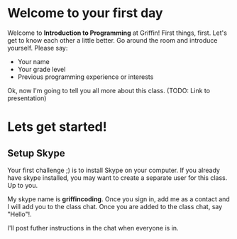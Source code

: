 # Welcome to your first day

Welcome to **Introduction to Programming** at Griffin! First things, first. Let's get to know each other a little better. Go around the room and introduce yourself. Please say:
* Your name
* Your grade level
* Previous programming experience or interests

Ok, now I'm going to tell you all more about this class.
(TODO: Link to presentation)

# Lets get started! 
## Setup Skype
Your first challenge ;) is to install Skype on your computer. If you already have skype installed, you may want to create a separate user for this class. Up to you. 

My skype name is **griffincoding**. Once you sign in, add me as a contact and I will add you to the class chat. Once you are added to the class chat, say "Hello"!.

I'll post futher instructions in the chat when everyone is in.









